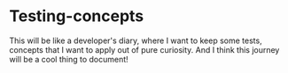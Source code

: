 # Testing-concepts
This will be like a developer's diary, where I want to keep some tests, concepts that I want to apply out of pure curiosity. And I think this journey will be a cool thing to document!
